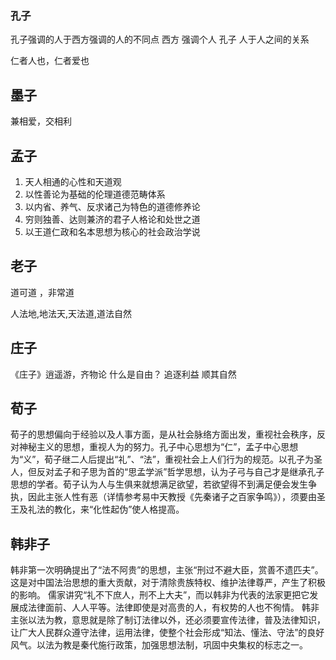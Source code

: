 ### 孔子

孔子强调的人于西方强调的人的不同点
西方 强调个人
孔子 人于人之间的关系

仁者人也，仁者爱也

## 墨子
兼相爱，交相利

## 孟子
1. 天人相通的心性和天道观
2. 以性善论为基础的伦理道德范畴体系
3. 以内省、养气、反求诸己为特色的道德修养论
4. 穷则独善、达则兼济的君子人格论和处世之道
5. 以王道仁政和名本思想为核心的社会政治学说

## 老子
道可道 ，非常道

人法地,地法天,天法道,道法自然

## 庄子
《庄子》逍遥游，齐物论
什么是自由？
追逐利益
顺其自然

## 荀子
荀子的思想偏向于经验以及人事方面，是从社会脉络方面出发，重视社会秩序，反对神秘主义的思想，重视人为的努力。孔子中心思想为“仁”，孟子中心思想为“义”，荀子继二人后提出“礼”、“法”，重视社会上人们行为的规范。以孔子为圣人，但反对孟子和子思为首的“思孟学派”哲学思想，认为子弓与自己才是继承孔子思想的学者。荀子认为人与生俱来就想满足欲望，若欲望得不到满足便会发生争执，因此主张人性有恶（详情参考易中天教授《先秦诸子之百家争鸣》），须要由圣王及礼法的教化，来“化性起伪”使人格提高。


## 韩非子

韩非第一次明确提出了“法不阿贵”的思想，主张“刑过不避大臣，赏善不遗匹夫”。 这是对中国法治思想的重大贡献，对于清除贵族特权、维护法律尊严，产生了积极的影响。
儒家讲究“礼不下庶人，刑不上大夫”，而以韩非为代表的法家更把它发展成法律面前、人人平等。法律即使是对高贵的人，有权势的人也不徇情。
韩非主张以法为教，意思就是除了制订法律以外，还必须要宣传法律，普及法律知识，让广大人民群众遵守法律，运用法律，使整个社会形成“知法、懂法、守法”的良好风气。以法为教是秦代施行政策，加强思想法制，巩固中央集权的标志之一。

